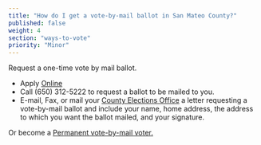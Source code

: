 ```yaml
---
title: "How do I get a vote-by-mail ballot in San Mateo County?"
published: false
weight: 4
section: "ways-to-vote"
priority: "Minor"
---
```


Request a one-time vote by mail ballot.  
- Apply [Online](https://www.shapethefuture.org/elections/2016/june/votingoptions/vbm/)  
- Call (650) 312-5222 to request a ballot to be mailed to you.  
- E-mail, Fax, or mail your [County Elections Office](#section-election-office-contact) a letter requesting a vote-by-mail ballot and include your name, home address, the address to which you want the ballot mailed, and your signature.  

Or become a [Permanent vote-by-mail voter.](https://www.shapethefuture.org/votingoptions/permanentvbm/)  
